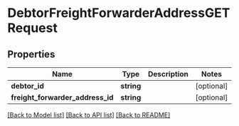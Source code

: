 # DebtorFreightForwarderAddressGETRequest

## Properties
Name | Type | Description | Notes
------------ | ------------- | ------------- | -------------
**debtor_id** | **string** |  | [optional] 
**freight_forwarder_address_id** | **string** |  | [optional] 

[[Back to Model list]](../README.md#documentation-for-models) [[Back to API list]](../README.md#documentation-for-api-endpoints) [[Back to README]](../README.md)


